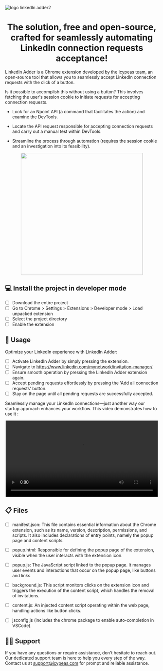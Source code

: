![logo linkedln adder2](https://github.com/icypeas-tech/linkedin-adder/assets/128605482/bfba5fa7-8496-467a-987e-b8373a3f8049)



<h1 align="center">
The solution, free and open-source, crafted for seamlessly automating LinkedIn connection requests acceptance!

</h1>


LinkedIn Adder is a Chrome extension developed by the Icypeas team, an open-source tool that allows you to seamlessly accept LinkedIn connection requests with the click of a button.

Is it possible to accomplish this without using a button? This involves fetching the user's session cookie to initiate requests for accepting connection requests.


- Look for an Npoint API (a command that facilitates the action) and examine the DevTools.
* Locate the API request responsible for accepting connection requests and carry out a manual test within DevTools.
+ Streamline the process through automation (requires the session cookie and an investigation into its feasibility).

<p align="center">
  <img width="400"  src="https://github.com/icypeas/linkedin-adder/assets/128605482/40b45c1a-9ff1-438e-9b28-cda387d576ea">
</p>


## 💻 Install the project in developer mode

- [ ] Download the entire project
- [ ] Go to Chrome > Settings > Extensions > Developer mode > Load unpacked extension
- [ ] Select the project directory
- [ ] Enable the extension

## 🚦 Usage

Optimize your LinkedIn experience with LinkedIn Adder:

- [ ] Activate LinkedIn Adder by simply pressing the extension.
- [ ] Navigate to https://www.linkedin.com/mynetwork/invitation-manager/.
- [ ] Ensure smooth operation by pressing the LinkedIn Adder extension again.
- [ ] Accept pending requests effortlessly by pressing the 'Add all connection requests' button.
- [ ] Stay on the page until all pending requests are successfully accepted.

Seamlessly manage your LinkedIn connections—just another way our startup approach enhances your workflow.
This video demonstrates how to use it :
<p align="center">
  <video src="" controls width="500" loop></video>
</p>

## 📋 Files

- [ ] manifest.json: This file contains essential information about the Chrome extension, such as its name, version, description, permissions, and scripts. It also includes declarations of entry points, namely the popup page and content scripts.
- [ ] popup.html: Responsible for defining the popup page of the extension, visible when the user interacts with the extension icon.
- [ ] popup.js: The JavaScript script linked to the popup page. It manages user events and interactions that occur on the popup page, like buttons and links.
- [ ] background.js: This script monitors clicks on the extension icon and triggers the execution of the content script, which handles the removal of invitations.
- [ ] content.js: An injected content script operating within the web page, handling actions like button clicks.
- [ ] jsconfig.js (includes the chrome package to enable auto-completion in VSCode).


##  👨‍💻 Support

If you have any questions or require assistance, don't hesitate to reach out. Our dedicated support team is here to help you every step of the way. Contact us at support@icypeas.com for prompt and reliable assistance.



